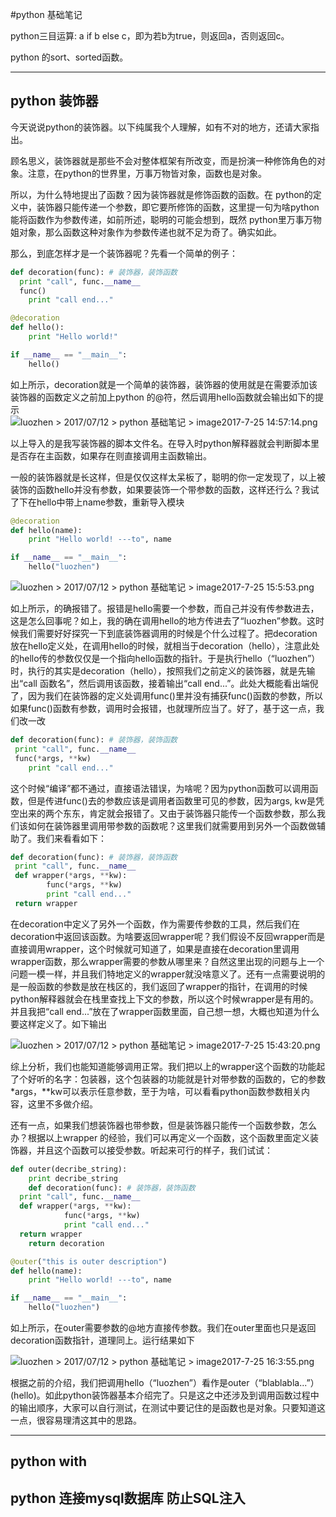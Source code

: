 #python 基础笔记

python三目运算: a if b else c，即为若b为true，则返回a，否则返回c。

python 的sort、sorted函数。

------

## python 装饰器

今天说说python的装饰器。以下纯属我个人理解，如有不对的地方，还请大家指出。

顾名思义，装饰器就是那些不会对整体框架有所改变，而是扮演一种修饰角色的对象。注意，在python的世界里，万事万物皆对象，函数也是对象。

所以，为什么特地提出了函数？因为装饰器就是修饰函数的函数。在 python的定义中，装饰器只能传递一个参数，即它要所修饰的函数，这里提一句为啥python能将函数作为参数传递，如前所述，聪明的可能会想到，既然 python里万事万物姐对象，那么函数这种对象作为参数传递也就不足为奇了。确实如此。

那么，到底怎样才是一个装饰器呢？先看一个简单的例子：
~~~python
def decoration(func): # 装饰器，装饰函数
  print "call", func.__name__
  func()
    print "call end..."

@decoration
def hello():
    print "Hello world!"

if __name__ == "__main__":
    hello()
~~~
如上所示，decoration就是一个简单的装饰器，装饰器的使用就是在需要添加该装饰器的函数定义之前加上python 的@符，然后调用hello函数就会输出如下的提示
![luozhen > 2017/07/12 > python 基础笔记 > image2017-7-25 14:57:14.png](https://wiki.bytedance.net/download/attachments/91201778/image2017-7-25%2014%3A57%3A14.png?version=1&modificationDate=1500965835000&api=v2)

以上导入的是我写装饰器的脚本文件名。在导入时python解释器就会判断脚本里是否存在主函数，如果存在则直接调用主函数输出。

一般的装饰器就是长这样，但是仅仅这样太呆板了，聪明的你一定发现了，以上被装饰的函数hello并没有参数，如果要装饰一个带参数的函数，这样还行么？我试了下在hello中带上name参数，重新导入模块
~~~python
@decoration
def hello(name):
    print "Hello world! ---to", name

if __name__ == "__main__":
    hello("luozhen")
~~~
![luozhen > 2017/07/12 > python 基础笔记 > image2017-7-25 15:5:53.png](https://wiki.bytedance.net/download/attachments/91201778/image2017-7-25%2015%3A5%3A53.png?version=1&modificationDate=1500966355000&api=v2)

如上所示，的确报错了。报错是hello需要一个参数，而自己并没有传参数进去，这是怎么回事呢？如上，我的确在调用hello的地方传进去了“luozhen”参数。这时候我们需要好好探究一下到底装饰器调用的时候是个什么过程了。把decoration放在hello定义处，在调用hello的时候，就相当于decoration（hello），注意此处的hello传的参数仅仅是一个指向hello函数的指针。于是执行hello（“luozhen”）时，执行的其实是decoration（hello），按照我们之前定义的装饰器，就是先输出“call 函数名”，然后调用该函数，接着输出“call end...”。此处大概能看出端倪了，因为我们在装饰器的定义处调用func()里并没有捕获func()函数的参数，所以如果func()函数有参数，调用时会报错，也就理所应当了。好了，基于这一点，我们改一改
~~~python
def decoration(func): # 装饰器，装饰函数
 print "call", func.__name__
 func(*args, **kw)
    print "call end..."
~~~
这个时候“编译”都不通过，直接语法错误，为啥呢？因为python函数可以调用函数，但是传进func()去的参数应该是调用者函数里可见的参数，因为args, kw是凭空出来的两个东东，肯定就会报错了。又由于装饰器只能传一个函数参数，那么我们该如何在装饰器里调用带参数的函数呢？这里我们就需要用到另外一个函数做辅助了。我们来看看如下：
~~~python
def decoration(func): # 装饰器，装饰函数
 print "call", func.__name__
 def wrapper(*args, **kw):
        func(*args, **kw)
        print "call end..."
 return wrapper
~~~
在decoration中定义了另外一个函数，作为需要传参数的工具，然后我们在decoration中返回该函数。为啥要返回wrapper呢？我们假设不反回wrapper而是直接调用wrapper，这个时候就可知道了，如果是直接在decoration里调用wrapper函数，那么wrapper需要的参数从哪里来？自然这里出现的问题与上一个问题一模一样，并且我们特地定义的wrapper就没啥意义了。还有一点需要说明的是一般函数的参数是放在栈区的，我们返回了wrapper的指针，在调用的时候python解释器就会在栈里查找上下文的参数，所以这个时候wrapper是有用的。并且我把“call end...”放在了wrapper函数里面，自己想一想，大概也知道为什么要这样定义了。如下输出

![luozhen > 2017/07/12 > python 基础笔记 > image2017-7-25 15:43:20.png](https://wiki.bytedance.net/download/attachments/91201778/image2017-7-25%2015%3A43%3A20.png?version=1&modificationDate=1500968600000&api=v2)

综上分析，我们也能知道能够调用正常。我们把以上的wrapper这个函数的功能起了个好听的名字：包装器，这个包装器的功能就是针对带参数的函数的，它的参数*args，**kw可以表示任意参数，至于为啥，可以看看python函数参数相关内容，这里不多做介绍。

还有一点，如果我们想装饰器也带参数，但是装饰器只能传一个函数参数，怎么办？根据以上wrapper 的经验，我们可以再定义一个函数，这个函数里面定义装饰器，并且这个函数可以接受参数。听起来可行的样子，我们试试：
~~~python
def outer(decribe_string):
    print decribe_string
    def decoration(func): # 装饰器，装饰函数
  print "call", func.__name__
  def wrapper(*args, **kw):
            func(*args, **kw)
            print "call end..."
  return wrapper
    return decoration

@outer("this is outer description")
def hello(name):
    print "Hello world! ---to", name

if __name__ == "__main__":
    hello("luozhen")
~~~
如上所示，在outer需要参数的@地方直接传参数。我们在outer里面也只是返回decoration函数指针，道理同上。运行结果如下

![luozhen > 2017/07/12 > python 基础笔记 > image2017-7-25 16:3:55.png](https://wiki.bytedance.net/download/attachments/91201778/image2017-7-25%2016%3A3%3A55.png?version=1&modificationDate=1500969835000&api=v2)

根据之前的介绍，我们把调用hello（“luozhen”）看作是outer（“blablabla...”）(hello)。如此python装饰器基本介绍完了。只是这之中还涉及到调用函数过程中的输出顺序，大家可以自行测试，在测试中要记住的是函数也是对象。只要知道这一点，很容易理清这其中的思路。

------

## python with

## python 连接mysql数据库 防止SQL注入